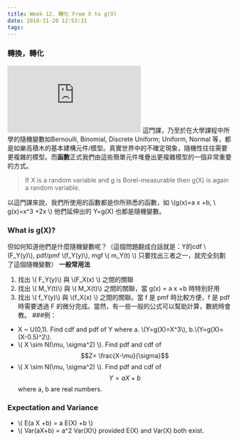 ```yaml
---
title: Week 12. 轉化 From X to g(X)
date: 2018-11-28 12:53:31
tags:
---
```

### 轉換，轉化
![Transform](https://browse.startpage.com/do/show_picture.pl?l=english&rais=1&oiu=https%3A%2F%2Fi0.wp.com%2Fwp-corp.qoo-app.com%2Fwp-content%2Fuploads%2F2018%2F08%2F18082405411061.jpg&sp=3e35ff47a737987b933cf40221d7ffa3&t=nite)
這門課，乃至於在大學課程中所學的隨機變數如Bernoulli, Binomial, Discrete Uniform; Uniform, Normal 等，都是如樂高積木的基本建構元件/模型。真實世界中的不確定現象，隨機性往往需要更複雜的模型。而**函數**正式我們由這些簡單元件堆疊出更複雜模型的一個非常重要的方式。

>If X is a random variable and  g is  Borel-measurable 
then  g(X) is again a random variable. 

以這門課來說，我們所使用的函數都是你所熟悉的函數，如 
\\(g(x)=a x +b,  \   g(x)=x^3 +2x \\)
他們延伸出的 Y=g(X) 也都是隨機變數。
### What is g(X)?
但如何知道他們是什麼隨機變數呢？（這個問題翻成白話就是：Y的cdf \\(F_Y(y)\\), pdf/pmf \\(f_Y(y)\\), mgf  \\( m_Y(t) \\) 只要找出三者之一，就完全刻劃了這個隨機變數）
**一般常用法**
1. 找出 \\( F_Y(y)\\) 與 \\(F_X(x) \\) 之間的關聯
2.  找出 \\( M_Y(t)\\) 與 \\( M_X(t)\\) 之間的關聯，當 g(x) = a x +b 時特別好用
3. 找出 \\( f_Y(y)\\) 與 \\(f_X(x) \\) 之間的關聯。當 f 是 pmf 時比較方便，f 是 pdf 時需要透過 F 的微分完成。當然，有一些一般的公式可以幫助計算，數統時會教。
###例：
* X ~ U(0,1). Find cdf and pdf of Y where 
a. \\(Y=g(X)=X^3\\), 
b.\\(Y=g(X)=(X-0.5)^2\\).
* \\( X \sim N(\mu, \sigma^2) \\). Find pdf and cdf of 
$$Z= \frac{X-\mu}{\sigma}$$
* \\( X \sim N(\mu, \sigma^2) \\). Find pdf and cdf of 
$$Y= a X + b$$ where a, b are real numbers. 

### Expectation and Variance 
 * \\( E(a X +b) = a E(X) +b \\)
 * \\( Var(aX+b) = a^2 Var(X)\\)
 provided E(X) and Var(X) both exist.

